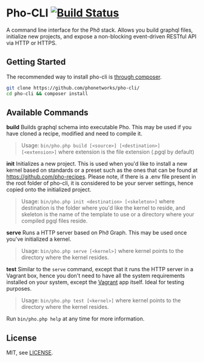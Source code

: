 # Pho-CLI [![Build Status](https://travis-ci.org/phonetworks/pho-cli.svg?branch=master)](https://travis-ci.org/phonetworks/pho-cli)

A command line interface for the Phở stack. Allows you build graphql files, initialize new projects, and expose a non-blocking event-driven RESTful API via HTTP or HTTPS.

## Getting Started

The recommended way to install pho-cli is [through composer](https://getcomposer.org/).

```bash
git clone https://github.com/phonetworks/pho-cli/
cd pho-cli && composer install
```
## Available Commands

**build**
Builds graphql schema into executable Pho. This may be used if you have cloned a recipe, modified and need to compile it.
> Usage: ```bin/pho.php build [<source>] [<destination>] [<extension>]``` where extension is the file extension (.pgql by default)
  
**init**
Initializes a new project. This is used when you'd like to install a new kernel based on standards or a preset such as the ones that can be found at https://github.com/pho-recipes. Please note, if there is a .env file present in the root folder of pho-cli, it is considered to be your server settings, hence copied onto the initialized project.
> Usage: ```bin/pho.php init <destination> [<skeleton>]``` where destination is the folder where you'd like the kernel to reside, and skeleton is the name of the template to use or a directory where your compiled pgql files reside.
  
**serve**
Runs a HTTP server based on Phở Graph. This may be used once you've initialized a kernel.
> Usage: ```bin/pho.php serve [<kernel>]``` where kernel points to the directory where the kernel resides.
  
**test**
Similar to the ```serve``` command, except that it runs the HTTP server in a Vagrant box, hence you don't need to have all the system requirements installed on your system, except the [Vagrant](https://vagrantup.com) app itself. Ideal for testing purposes.
> Usage: ```bin/pho.php test [<kernel>]``` where kernel points to the directory where the kernel resides.

Run ```bin/pho.php help``` at any time for more information.

## License

MIT, see [LICENSE](https://github.com/phonetworks/pho-cli/blob/master/LICENSE).



